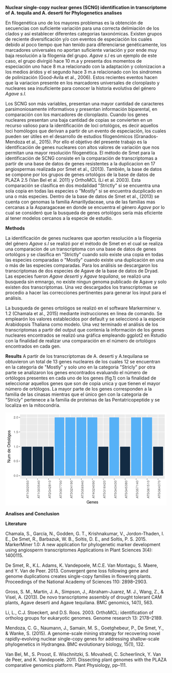 **Nuclear single-copy nuclear genes (SCNG) identification in transcriptome of A. tequila and A. deserti for Phylogenetics analises**

En filogenética uno de los mayores problemas es la obtención de secuencias con suficiente variación para una correcta delimiación de los clados y así establecer diferentes categorias taxonómicas. Existen grupos de reciente diversificación y/o con eventos de especiación los cuales debido al poco tiempo que han tenido para diferenciarse genéticamente, los marcadores universales no aportan suficiente variación y por ende muy baja resolución a la filogenia del grupo. _Agave s.l_ es un ejemplo de este caso, el grupo divirgió hace 10 m.a y presenta dos momentos de especiación uno hace 8 m.a relacionado con la adaptación y colonizacion a los medios áridos y el segundo hace 3 m.a relacionado con los sindromes de polinización (Good-Avila et al., 2006). Estos recientes eventos hacen que la variacion presente en los marcadores universales de cloroplasto y nucleares sea insuficiente para conocer la historia evolutiva del género _Agave s.l._ 

Los SCNG son más variables, presentan una mayor cantidad de caracteres parsimoniosamente informativos y presentan información biparental, en comparación con los marcadores de cloroplasto. Cuando los genes nucleares presentan una baja cantidad de copias se convierten en un recurso valioso para la identificación de loci ortológos, es decir aquellos loci homólogos que derivan a partir de un evento de especiación, los cuales pueden ser útiles en el desarrollo de estudios filogenómicos (Granados-Mendoza et al., 2015). Por ello el objetivo del presente trabajo es la identificación de genes nucleares con altos valores de variación que nos permitan una mayor resolución filogenética. El método de Smet para la identificación de SCNG consiste en la comparación de transcriptomas a partir de una base de datos de genes resistentes a la duplicacion en 17 angiospermas realizada por Smet et al., (2013). También, la base de datos se compone por los grupos de genes ortológos de la base de datos de PLAZA 2.5 (Van Bel et al. 2011) y OrthoMCL (Li et al. 2003). Esta comparación se clasifica en dos modalidad "Strictly" si se encuentra una sola copia en todas las especies o "Mostly" si se encuentra ducplicado en una o más especies. Dentro de la base de datos de Smet et al., (2013) se cuenta con genomas la familia Amarillydaceae, una de las familias mas cercanas a la Asparagaceae en donde se encuentra el género _Agave_ por lo cual se consideró que la busqueda de genes ortológos sería más eficiente al tener modelos cercanos a la especie de estudio.  


**Methods** 

La identificación de genes nucleares que aporten resolución a la filogenia del género _Agave s.l_ se realizó por el método de Smet en el cual se realiza una comparacion de un transcriptoma con una base de datos de genes ortológos y se clasifica en "Strictly" cuando solo existe una copia en todas las especies comparadas o "Mostly" cuando existe una duplicación en una o más de las especies comparadas. Para los análisis se descargaron los transcriptomas de dos especies de Agave de la base de datos de Dryad. Las especies fueron _Agave deserti_ y _Agave tequilana_, se realizó una busqueda sin emnargo, no existe ningun genoma publicado de Agave y solo existen dos transcriptomas. Una vez descargados los transcriptomas se procedio a hacer las correcciones pertinentes para generar los input para el análisis. 

La busqueda de genes ortológos se realizó en el software Markerminer v. 1.2 (Chamala et al., 2015) mediante instrucciones en linea de comando. Se emplearón los valores establecidos por default y se seleccionó a la especie Arabidopsis Thaliana como modelo. Una vez terminado el análisis de los transcriptomas a partir del output que contenia la información de los genes nucleares encontrados se realizó una gráfica empleando ggplot2 en Rstudio con la finalidad de realizar una comparación en el número de ortológos encontrados en cada gen.

**Results** 
A partir de los transcriptomas de A. deserti y A.tequilana se obtuvieron un total de 13 genes nucleares de los cuales  12 se encuentran en la categoria de "Mostly" y solo uno en la categoria "Stricly" por otra parte se analizaron los genes encontrados evaluando el número de ortólogos presentes en cada uno de los genes (fig.1) con la finalidad de seleccionar aquellos genes que son de copia unica y que tienen el mayor número de ortólogos. La mayor parte de los genes corresponden a la familia de las cinasas mientras que el único gen con la categoria de "Stricly" pertenece a la familia de proteinas de las Pentatricopeptide y se localiza en la mitocondria.

![Genes Ortólogos](https://github.com/Ofeabi/ProyectoFinalBioinf2017-II/blob/master/GraphSCNG.png "Genes Ortológos")





**Analises and Conclusion** 




**Literature** 

Chamala, S., García, N., Godden, G. T., Krishnakumar, V., Jordon-Thaden, I. E., De Smet, R., Barbazuk, W. B., Soltis, D. E., and Soltis, P. S. 2015. MarkerMiner 1.0: A new application for phylogenetic marker development using angiosperm transcriptomes Applications in Plant Sciences 3(4): 1400115.

De Smet, R., K.L. Adams, K. Vandepoele, M.C.E. Van Montagu, S. Maere, and Y. Van de Peer. 2013. Convergent gene loss following gene and genome duplications creates single-copy families in flowering plants. Proceedings of the National Academy of Sciences 110: 2898–2903.

Gross, S. M., Martin, J. A., Simpson, J., Abraham-Juarez, M. J., Wang, Z., & Visel, A. (2013). De novo transcriptome assembly of drought tolerant CAM plants, Agave deserti and Agave tequilana. BMC genomics, 14(1), 563.

Li, L., C.J. Stoeckert, and D.S. Roos. 2003. OrthoMCL: identification of ortholog groups for eukaryotic genomes. Genome research 13: 2178–2189.

Mendoza, C. G., Naumann, J., Samain, M. S., Goetghebeur, P., De Smet, Y., & Wanke, S. (2015). A genome-scale mining strategy for recovering novel rapidly-evolving nuclear single-copy genes for addressing shallow-scale phylogenetics in Hydrangea. BMC evolutionary biology, 15(1), 132.

Van Bel, M., S. Proost, E. Wischnitzki, S. Movahedi, C. Scheerlinck, Y. Van de Peer, and K. Vandepoele. 2011. Dissecting plant genomes with the PLAZA comparative genomics platform. Plant Physiology, pp–111.






